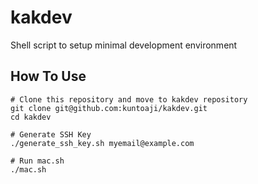 # kakdev
Shell script to setup minimal development environment

## How To Use
```
# Clone this repository and move to kakdev repository
git clone git@github.com:kuntoaji/kakdev.git
cd kakdev

# Generate SSH Key
./generate_ssh_key.sh myemail@example.com

# Run mac.sh
./mac.sh
```
